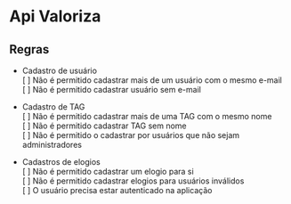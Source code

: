 # Api Valoriza

## Regras

- Cadastro de usuário  
  [ ] Não é permitido cadastrar mais de um usuário com o mesmo e-mail  
  [ ] Não é permitido cadastrar usuário sem e-mail

- Cadastro de TAG  
  [ ] Não é permitido cadastrar mais de uma TAG com o mesmo nome  
  [ ] Não é permitido cadastrar TAG sem nome  
  [ ] Não é permitido o cadastrar por usuários que não sejam administradores

- Cadastros de elogios  
  [ ] Não é permitido cadastrar um elogio para si  
  [ ] Não é permitido cadastrar elogios para usuários inválidos  
  [ ] O usuário precisa estar autenticado na aplicação
